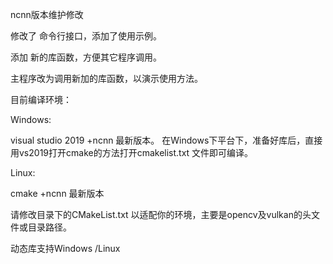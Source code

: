 ncnn版本维护修改

修改了 命令行接口，添加了使用示例。

添加 新的库函数，方便其它程序调用。

主程序改为调用新加的库函数，以演示使用方法。



目前编译环境：

Windows:

visual studio 2019 +ncnn 最新版本。
在Windows下平台下，准备好库后，直接用vs2019打开cmake的方法打开cmakelist.txt 文件即可编译。

Linux:

cmake +ncnn 最新版本

请修改目录下的CMakeList.txt 以适配你的环境，主要是opencv及vulkan的头文件或目录路径。



动态库支持Windows /Linux
